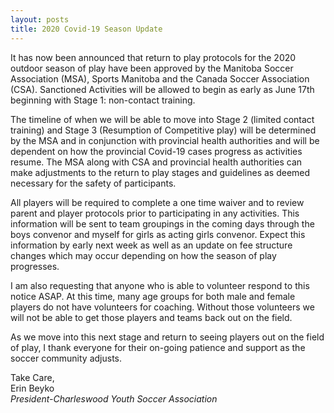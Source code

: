 ```yaml
---
layout: posts
title: 2020 Covid-19 Season Update
---
```


It has now been announced that return to play protocols for the 2020 outdoor
season of play have been approved by the Manitoba Soccer Association (MSA),
Sports Manitoba and the Canada Soccer Association (CSA). Sanctioned Activities
will be allowed to begin as early as June 17th beginning with Stage 1:
non-contact training.  

The timeline of when we will be able to move into Stage 2 (limited contact
training) and Stage 3 (Resumption of Competitive play) will be determined by
the MSA and in conjunction with provincial health authorities and will be
dependent on how the provincial Covid-19 cases progress as activities resume.
The MSA along with CSA and provincial health authorities can make adjustments
to the return to play stages and guidelines as deemed necessary for the safety
of participants.  

All players will be required to complete a one time waiver and to review parent
and player protocols prior to participating in any activities. This
information will be sent to team groupings in the coming days through the boys
convenor and myself for girls as acting girls convenor. Expect this information
by early next week as well as an update on fee structure changes which may
occur depending on how the season of play progresses.  

I am also requesting that anyone who is able to volunteer respond to this
notice ASAP. At this time, many age groups for both male and female players do
not have volunteers for coaching. Without those volunteers we will not be able
to get those players and teams back out on the field.  

As we move into this next stage and return to seeing players out on the field
of play, I thank everyone for their on-going patience and support as the soccer
community adjusts.   

Take Care,   
Erin Beyko  
*President-Charleswood Youth Soccer Association*  

